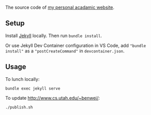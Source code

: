 The source code of [my personal acadamic website](http://www.cs.utah.edu/~benwei/).

## Setup
Install [Jekyll](https://jekyllrb.com/docs/installation/) locally. Then run `bundle install`.

Or use Jekyll Dev Container configuration in VS Code, add `"bundle install"` as a `"postCreateCommand"` in `devcontainer.json`.

## Usage
To lunch locally:
```
bundle exec jekyll serve
```

To update http://www.cs.utah.edu/~benwei/:
```
./publish.sh
```